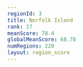 ```yaml
---
regionId: 3
title: Norfolk Island
rank: 17
meanScore: 78.4
globalMeanScore: 68.78
numRegions: 220
layout: region_score
---
```

